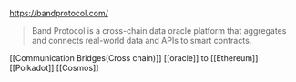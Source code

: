 https://bandprotocol.com/
> Band Protocol is a cross-chain data oracle platform that aggregates and connects real-world data and APIs to smart contracts.

[[Communication Bridges(Cross chain)]] [[oracle]]  to [[Ethereum]] [[Polkadot]] [[Cosmos]]

